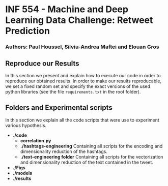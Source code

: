 # INF 554 - Machine and Deep Learning Data Challenge: Retweet Prediction

### Authors: Paul Houssel, Silviu-Andrea Maftei and Elouan Gros

## Reproduce our Results
In this section we present  and explain how to execute our code in order to reproduce our obtained results. In order to make our results reproducable, we set a fixed random set and specify the exact versions of the used python libraries (see the file ```requirements.txt``` in the root folder).  
## Folders and Experimental scripts
In this section we explain all the code scripts that were use to experiment various hypothesis.
- **./code**
    - **correlation.py**
    - **./hashtags-engineering**
    Containing all scripts for the encoding and dimensionality reduction of the hashtags. 
    - **./text-engineering folder**
    Containing all scripts for the vectorization and dimensionality reduction of the text contained in the tweet.
- **./Figs**
- **./models**
- **./results**